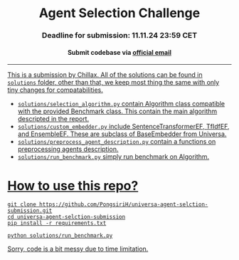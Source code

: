<div align="center">
<h1>Agent Selection Challenge</h1>

<h3>Deadline for submission: 11.11.24 23:59 CET</h3>
<h4>Submit codebase via <a href="mailto:challenge@universa.org">official email</a</h4>
</div>

---
This is a submission by Chillax. All of the solutions can be found in `solutions` folder, other than that, we keep most thing the same with only tiny changes for compatabilities. 
- `solutions/selection_algorithm.py` contain Algorithm class compatible with the provided Benchmark class. This contain the main algorithm descripted in the report.
- `solutions/custom_embedder.py` include SentenceTransformerEF, TfIdfEF, and EnsembleEF. These are subclass of BaseEmbedder from Universa.
- `solutions/preprocess_agent_description.py` contain a functions on preprocessing agents description.
- `solutions/run_benchmark.py` simply run benchmark on Algorithm.

# How to use this repo?
```
git clone https://github.com/PongsiriH/universa-agent-selction-submission.git
cd universa-agent-selction-submission
pip install -r requirements.txt

python solutions/run_benchmark.py
```

Sorry, code is a bit messy due to time limitation.
